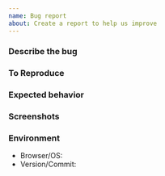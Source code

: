 ```yaml
---
name: Bug report
about: Create a report to help us improve
---
```


### Describe the bug

### To Reproduce

### Expected behavior

### Screenshots

### Environment
- Browser/OS:
- Version/Commit:

